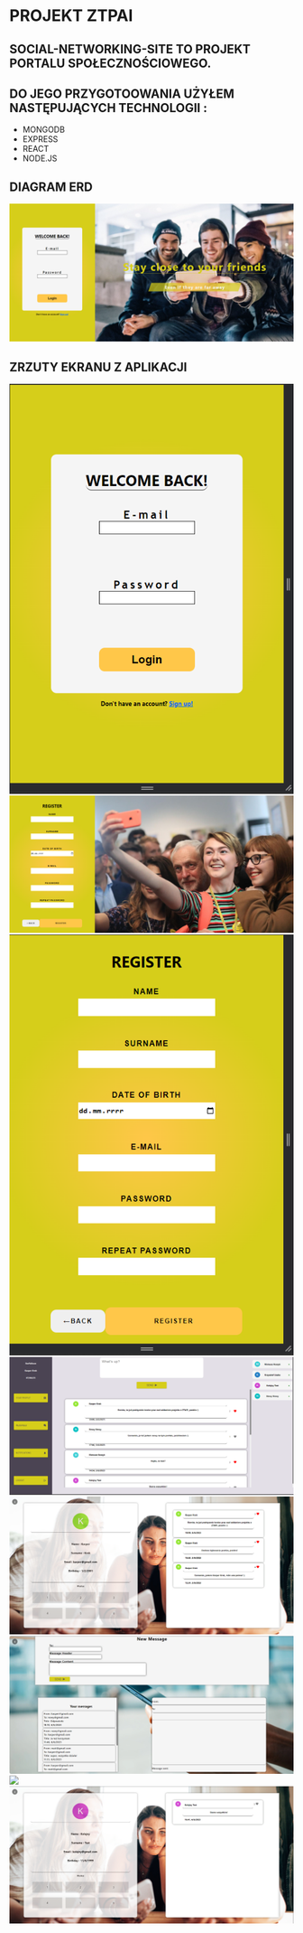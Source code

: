 # PROJEKT ZTPAI

## SOCIAL-NETWORKING-SITE TO PROJEKT PORTALU SPOŁECZNOŚCIOWEGO. 
## DO JEGO PRZYGOTOOWANIA UŻYŁEM NASTĘPUJĄCYCH TECHNOLOGII :
- MONGODB
- EXPRESS
- REACT
- NODE.JS

## DIAGRAM ERD
<img src="./screenshots/1.png" />

## ZRZUTY EKRANU Z APLIKACJI
<img src="./screenshots/2.png" />
<img src="./screenshots/3.png" />
<img src="./screenshots/4.png" />
<img src="./screenshots/5.png" />
<img src="./screenshots/6.png" />
<img src="./screenshots/7.png" />
<img src="./screenshots/8.png" />
<img src="./screenshots/9.png" />
